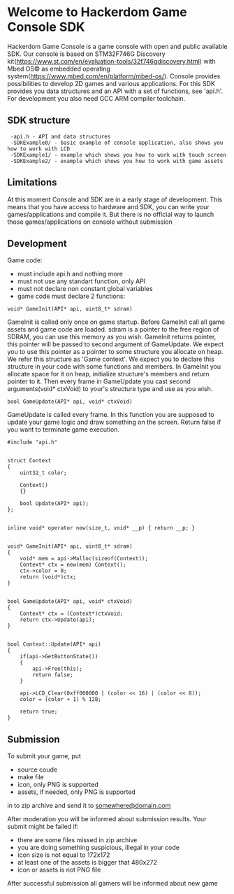 # Welcome to Hackerdom Game Console SDK

Hackerdom Game Console is a game console with open and public available SDK. Our console is based on STM32F746G Discovery kit(https://www.st.com/en/evaluation-tools/32f746gdiscovery.html) with Mbed OS© as embedded operating system(https://www.mbed.com/en/platform/mbed-os/). 
Console provides possibilities to develop 2D games and various applications. For this SDK provides you data structures and an API with a set of functions, see 'api.h'. For development you also need GCC ARM compiler toolchain. 

## SDK structure
~~~~
 -api.h - API and data structures
 -SDKExample0/ - basic example of console application, also shows you how to work with LCD
 -SDKExample1/ - example which shows you how to work with touch screen
 -SDKExample2/ - example which shows you how to work with game assets
~~~~

## Limitations
At this moment Console and SDK are in a early stage of development. This means that you have access to hardware and SDK, you can write your games/applications and compile it. But there is no official way to launch those games/applications on console without submission

## Development
Game code:
+ must include api.h and nothing more
+ must not use any standart function, only API
+ must not declare non constant global variables
+ game code must declare 2 functions:
~~~~
void* GameInit(API* api, uint8_t* sdram)
~~~~
GameInit is called only once on game startup. Before GameInit call all game assets and game code are loaded. sdram is a pointer to the free region of SDRAM, you can use this memory as you wish. GameInit returns pointer, this pointer will be passed to second argument of GameUpdate. We expect you to use this pointer as a pointer to some structure you allocate on heap. We refer this structure as 'Game context'. We expect you to declare this structure in your code with some functions and members. In GameInit you allocate space for it on heap, initialize structure's members and return pointer to it. Then every frame in GameUpdate you cast second arguments(void* ctxVoid) to your's structure type and use as you wish.
~~~~
bool GameUpdate(API* api, void* ctxVoid)
~~~~
GameUpdate is called every frame. In this function you are supposed to update your game logic and draw something on the screen. Return false if you want to terminate game execution.
~~~~
#include "api.h"


struct Context
{
    uint32_t color;

    Context()
    {}

    bool Update(API* api);
};


inline void* operator new(size_t, void* __p) { return __p; }


void* GameInit(API* api, uint8_t* sdram)
{
    void* mem = api->Malloc(sizeof(Context));
    Context* ctx = new(mem) Context();
    ctx->color = 0;
    return (void*)ctx;
}


bool GameUpdate(API* api, void* ctxVoid)
{
    Context* ctx = (Context*)ctxVoid;
    return ctx->Update(api);
}


bool Context::Update(API* api)
{
    if(api->GetButtonState())
    {
        api->Free(this);
        return false;
    }

    api->LCD_Clear(0xff000000 | (color << 16) | (color << 8));
    color = (color + 1) % 128;

    return true;
}
~~~~

## Submission
To submit your game, put 
+ source coude
+ make file
+ icon, only PNG is supported
+ assets, if needed, only PNG is supported

in to zip archive and send it to somewhere@domain.com

After moderation you will be informed about submission results. Your submit might be failed if:

+ there are some files missed in zip archive
+ you are doing something suspicious, illegal in your code
+ icon size is not equal to 172x172
+ at least one of the assets is bigger that 480x272
+ icon or assets is not PNG file

After successful submission all gamers will be informed about new game